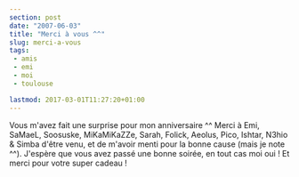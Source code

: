 ```yaml
---
section: post
date: "2007-06-03"
title: "Merci à vous ^^"
slug: merci-a-vous
tags:
 - amis
 - emi
 - moi
 - toulouse

lastmod: 2017-03-01T11:27:20+01:00
---
```


Vous m'avez fait une surprise pour mon anniversaire ^^ Merci à Emi, SaMaeL, Soosuske, MiKaMiKaZZe, Sarah, Folick, Aeolus, Pico, Ishtar, N3hio & Simba d'être venu, et de m'avoir menti pour la bonne cause (mais je note ^^). J'espère que vous avez passé une bonne soirée, en tout cas moi oui ! Et merci pour votre super cadeau !
